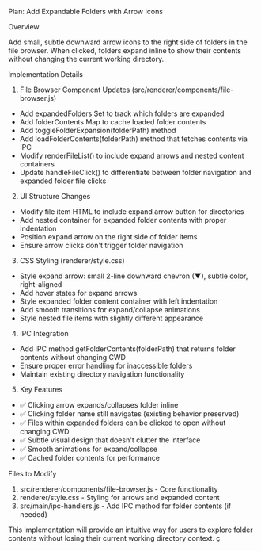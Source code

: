 Plan: Add Expandable Folders with Arrow Icons

Overview

Add small, subtle downward arrow icons to the right side of folders in the file browser. When clicked, folders expand inline to show their contents without changing the current working directory.

Implementation Details

1. File Browser Component Updates (src/renderer/components/file-browser.js)

- Add expandedFolders Set to track which folders are expanded
- Add folderContents Map to cache loaded folder contents
- Add toggleFolderExpansion(folderPath) method
- Add loadFolderContents(folderPath) method that fetches contents via IPC
- Modify renderFileList() to include expand arrows and nested content containers
- Update handleFileClick() to differentiate between folder navigation and expanded folder file clicks

2. UI Structure Changes

- Modify file item HTML to include expand arrow button for directories
- Add nested container for expanded folder contents with proper indentation
- Position expand arrow on the right side of folder items
- Ensure arrow clicks don't trigger folder navigation

3. CSS Styling (renderer/style.css)

- Style expand arrow: small 2-line downward chevron (▼), subtle color, right-aligned
- Add hover states for expand arrows
- Style expanded folder content container with left indentation
- Add smooth transitions for expand/collapse animations
- Style nested file items with slightly different appearance

4. IPC Integration

- Add IPC method getFolderContents(folderPath) that returns folder contents without changing CWD
- Ensure proper error handling for inaccessible folders
- Maintain existing directory navigation functionality

5. Key Features

- ✅ Clicking arrow expands/collapses folder inline
- ✅ Clicking folder name still navigates (existing behavior preserved)
- ✅ Files within expanded folders can be clicked to open without changing CWD
- ✅ Subtle visual design that doesn't clutter the interface
- ✅ Smooth animations for expand/collapse
- ✅ Cached folder contents for performance

Files to Modify

1. src/renderer/components/file-browser.js - Core functionality
2. renderer/style.css - Styling for arrows and expanded content
3. src/main/ipc-handlers.js - Add IPC method for folder contents (if needed)

This implementation will provide an intuitive way for users to explore folder contents without losing their current working directory context.  ç